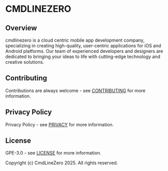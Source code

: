 # CMDLINEZERO 

## Overview

cmdlinezero is a cloud centric mobile app development company, specializing in creating high-quality, user-centric applications for iOS and Android platforms. 
Our team of experienced developers and designers are dedicated to bringing your ideas to life with cutting-edge technology and creative solutions.

## Contributing

Contributions are always welcome - see [CONTRIBUTING](https://github.com/cmdlinezero/whoweare/blob/main/CONTRIBUTING.md) for more information.

## Privacy Policy

Privacy Policy - see [PRIVACY](https://github.com/cmdlinezero/whoweare/blob/main/PRIVACY.md) for more information.

## License

GPE-3.0 - see [LICENSE](https://github.com/cmdlinezero/whoweare/blob/main/LICENSE.md) for more information.

Copyright (c) CmdLineZero 2025. All rights reserved.
